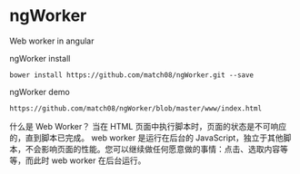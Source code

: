 
# ngWorker
Web worker in angular

ngWorker install

	bower install https://github.com/match08/ngWorker.git --save


ngWorker demo 

	https://github.com/match08/ngWorker/blob/master/www/index.html


什么是 Web Worker？
当在 HTML 页面中执行脚本时，页面的状态是不可响应的，直到脚本已完成。
web worker 是运行在后台的 JavaScript，独立于其他脚本，不会影响页面的性能。您可以继续做任何愿意做的事情：点击、选取内容等等，而此时 web worker 在后台运行。